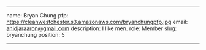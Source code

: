 ---

name: Bryan Chung
pfp: https://cleanwestchester.s3.amazonaws.com/bryanchungpfp.jpg
email: anidjaraaron@gmail.com
description: I like men.
role: Member
slug: bryanchung
position: 5

---